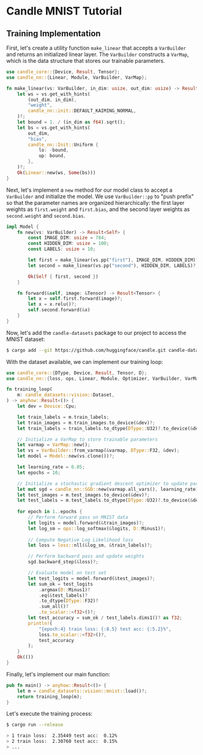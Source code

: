 # Candle MNIST Tutorial

## Training Implementation

First, let's create a utility function `make_linear` that accepts a `VarBuilder` and returns an initialized linear layer. The `VarBuilder` constructs a `VarMap`, which is the data structure that stores our trainable parameters.

```rust
use candle_core::{Device, Result, Tensor};
use candle_nn::{Linear, Module, VarBuilder, VarMap};

fn make_linear(vs: VarBuilder, in_dim: usize, out_dim: usize) -> Result<Linear> {
    let ws = vs.get_with_hints(
        (out_dim, in_dim),
        "weight",
        candle_nn::init::DEFAULT_KAIMING_NORMAL,
    )?;
    let bound = 1. / (in_dim as f64).sqrt();
    let bs = vs.get_with_hints(
        out_dim,
        "bias",
        candle_nn::Init::Uniform {
            lo: -bound,
            up: bound,
        },
    )?;
    Ok(Linear::new(ws, Some(bs)))
}
```

Next, let's implement a `new` method for our model class to accept a `VarBuilder` and initialize the model. We use `VarBuilder::pp` to "push prefix" so that the parameter names are organized hierarchically: the first layer weights as `first.weight` and `first.bias`, and the second layer weights as `second.weight` and `second.bias`.

```rust
impl Model {
    fn new(vs: VarBuilder) -> Result<Self> {
        const IMAGE_DIM: usize = 784;
        const HIDDEN_DIM: usize = 100;
        const LABELS: usize = 10;

        let first = make_linear(vs.pp("first"), IMAGE_DIM, HIDDEN_DIM)?;
        let second = make_linear(vs.pp("second"), HIDDEN_DIM, LABELS)?;

        Ok(Self { first, second })
    }

    fn forward(&self, image: &Tensor) -> Result<Tensor> {
        let x = self.first.forward(image)?;
        let x = x.relu()?;
        self.second.forward(&x)
    }
}
```

Now, let's add the `candle-datasets` package to our project to access the MNIST dataset:

```bash
$ cargo add --git https://github.com/huggingface/candle.git candle-datasets
```

With the dataset available, we can implement our training loop:

```rust
use candle_core::{DType, Device, Result, Tensor, D};
use candle_nn::{loss, ops, Linear, Module, Optimizer, VarBuilder, VarMap};

fn training_loop(
    m: candle_datasets::vision::Dataset,
) -> anyhow::Result<()> {
    let dev = Device::Cpu;

    let train_labels = m.train_labels;
    let train_images = m.train_images.to_device(&dev)?;
    let train_labels = train_labels.to_dtype(DType::U32)?.to_device(&dev)?;

    // Initialize a VarMap to store trainable parameters
    let varmap = VarMap::new();
    let vs = VarBuilder::from_varmap(&varmap, DType::F32, &dev);
    let model = Model::new(vs.clone())?;

    let learning_rate = 0.05;
    let epochs = 10;

    // Initialize a stochastic gradient descent optimizer to update parameters
    let mut sgd = candle_nn::SGD::new(varmap.all_vars(), learning_rate)?;
    let test_images = m.test_images.to_device(&dev)?;
    let test_labels = m.test_labels.to_dtype(DType::U32)?.to_device(&dev)?;
    
    for epoch in 1..epochs {
        // Perform forward pass on MNIST data
        let logits = model.forward(&train_images)?;
        let log_sm = ops::log_softmax(&logits, D::Minus1)?;
        
        // Compute Negative Log Likelihood loss
        let loss = loss::nll(&log_sm, &train_labels)?;

        // Perform backward pass and update weights
        sgd.backward_step(&loss)?;

        // Evaluate model on test set
        let test_logits = model.forward(&test_images)?;
        let sum_ok = test_logits
            .argmax(D::Minus1)?
            .eq(&test_labels)?
            .to_dtype(DType::F32)?
            .sum_all()?
            .to_scalar::<f32>()?;
        let test_accuracy = sum_ok / test_labels.dims1()? as f32;
        println!(
            "{epoch:4} train loss: {:8.5} test acc: {:5.2}%",
            loss.to_scalar::<f32>()?,
            test_accuracy
        );
    }
    Ok(())
}
```

Finally, let's implement our main function:

```rust
pub fn main() -> anyhow::Result<()> {
    let m = candle_datasets::vision::mnist::load()?;
    return training_loop(m);
}
```

Let's execute the training process:

```bash
$ cargo run --release

> 1 train loss:  2.35449 test acc:  0.12%
> 2 train loss:  2.30760 test acc:  0.15%
> ...
```